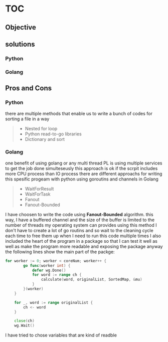 # TOC
## Objective
## solutions
### Python
### Golang
## Pros and Cons

### Python
there are multiple methods that enable us to write a bunch of codes for sorting a file in a way 
> - Nested for loop
> - Python read-to-go libraries
> - Dictionary and sort

### Golang
one benefit of using golang or any multi thread PL is using multiple services to get the job done simulteseusly 
this approach is ok if the scrpit includes more CPU process than IO process
there are different approachs for writing this spesific progeam with python using goroutins and channels in Golang
> - WaitForResult
> - WaitForTask
> - Fanout
> - Fanout-Bounded

I have choosen to write the code using **Fanout-Bounded** algorithm. this way, I have a buffered channel and the size of the buffer is limited to the number of threads my operating system can provides
using this method I don't have to create a lot of go routins and so wait to the cleaning cycle each time to free them up when I need to run this code multiple times 
I also included the heart of the program in a package so that I can test it well as well as make the program more readable and exposing the package anyway
the following lines show the main part of the packge:

```go
for worker := 0; worker < coreNum; worker++ {
		go func(worker int) {
			defer wg.Done()
			for word := range ch {
				calculate(word, originalList, SortedMap, &mu)
			}
		}(worker)
	}

	for _, word := range originalList {
		ch <- word
	}

	close(ch)
	wg.Wait()
```


I have tried to chose variables that are kind of readble 

